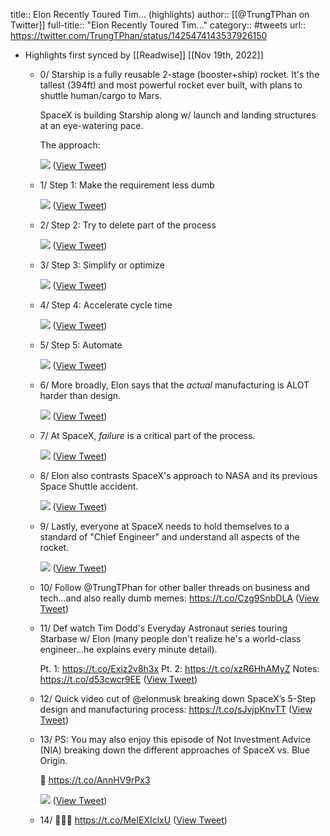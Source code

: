 title:: Elon Recently Toured Tim... (highlights)
author:: [[@TrungTPhan on Twitter]]
full-title:: "Elon Recently Toured Tim..."
category:: #tweets
url:: https://twitter.com/TrungTPhan/status/1425474143537926150

- Highlights first synced by [[Readwise]] [[Nov 19th, 2022]]
	- 0/ Starship is a fully reusable 2-stage (booster+ship) rocket. It's the tallest (394ft) and most powerful rocket ever built, with plans to shuttle human/cargo to Mars.
	  
	  SpaceX is building Starship along w/ launch and landing structures at an eye-watering pace. 
	  
	  The approach: 
	  
	  ![](https://pbs.twimg.com/media/E8eteb7UUAAk8jj.png) ([View Tweet](https://twitter.com/TrungTPhan/status/1425474148470452224))
	- 1/ Step 1: Make the requirement less dumb 
	  
	  ![](https://pbs.twimg.com/media/E8ezBObVkAE65JS.png) ([View Tweet](https://twitter.com/TrungTPhan/status/1425474153277054976))
	- 2/ Step 2: Try to delete part of the process 
	  
	  ![](https://pbs.twimg.com/media/E8e0T7JVIAMf4x5.png) ([View Tweet](https://twitter.com/TrungTPhan/status/1425474158385713154))
	- 3/ Step 3: Simplify or optimize 
	  
	  ![](https://pbs.twimg.com/media/E8e1y9dVEAA3Kab.png) ([View Tweet](https://twitter.com/TrungTPhan/status/1425474162676572171))
	- 4/ Step 4: Accelerate cycle time 
	  
	  ![](https://pbs.twimg.com/media/E8e2cbbVUAYgq5Q.png) ([View Tweet](https://twitter.com/TrungTPhan/status/1425474168510836737))
	- 5/ Step 5: Automate 
	  
	  ![](https://pbs.twimg.com/media/E8e5STEVIAE3jHO.png) ([View Tweet](https://twitter.com/TrungTPhan/status/1425474172382191630))
	- 6/ More broadly, Elon says that the *actual* manufacturing is ALOT harder than design. 
	  
	  ![](https://pbs.twimg.com/media/E8e73GhVgAIRL2Z.png) ([View Tweet](https://twitter.com/TrungTPhan/status/1425474176496726021))
	- 7/ At SpaceX, *failure* is a critical part of the process. 
	  
	  ![](https://pbs.twimg.com/media/E8e-eTNUYAQkJPe.png) ([View Tweet](https://twitter.com/TrungTPhan/status/1425474181462822923))
	- 8/ Elon also contrasts SpaceX's approach to NASA and its previous Space Shuttle accident. 
	  
	  ![](https://pbs.twimg.com/media/E8e-7lfUcAUCABE.png) ([View Tweet](https://twitter.com/TrungTPhan/status/1425474185665470464))
	- 9/ Lastly, everyone at SpaceX needs to hold themselves to a standard of "Chief Engineer" and understand all aspects of the rocket. 
	  
	  ![](https://pbs.twimg.com/media/E8e_8PoVkAMZUG7.png) ([View Tweet](https://twitter.com/TrungTPhan/status/1425474188081459202))
	- 10/ Follow @TrungTPhan for other baller threads on business and tech...and also really dumb memes: https://t.co/Czg9SnbDLA ([View Tweet](https://twitter.com/TrungTPhan/status/1425474190468030468))
	- 11/ Def watch Tim Dodd's Everyday Astronaut series touring Starbase w/ Elon (many people don't realize he's a world-class engineer...he explains every minute detail). 
	  
	  Pt. 1: https://t.co/Exiz2v8h3x
	  Pt. 2: https://t.co/xzR6HhAMyZ
	  Notes: https://t.co/d53cwcr9EE ([View Tweet](https://twitter.com/TrungTPhan/status/1425474192925888515))
	- 12/ Quick video cut of @elonmusk breaking down SpaceX’s 5-Step design and manufacturing process: https://t.co/sJvjpKnvTT ([View Tweet](https://twitter.com/TrungTPhan/status/1425476793327259651))
	- 13/ PS: You may also enjoy this episode of Not Investment Advice (NIA) breaking down the different approaches of SpaceX vs. Blue Origin. 
	  
	  🔗  https://t.co/AnnHV9rPx3 
	  
	  ![](https://pbs.twimg.com/media/E8hzc0_VgAUXiJo.jpg) ([View Tweet](https://twitter.com/TrungTPhan/status/1425516243339993092))
	- 14/ 🚀🚀🚀 https://t.co/MeIEXIclxU ([View Tweet](https://twitter.com/TrungTPhan/status/1425578086741938176))